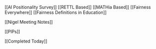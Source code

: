 [[AI Positionality Survey]]
[[RETTL Based]]
[[MATHia Based]]
[[Fairness Everywhere]]
[[Fairness Definitions in Education]]


[[Nigel Meeting Notes]]


[[PIPs]]

[[Completed Today]]

